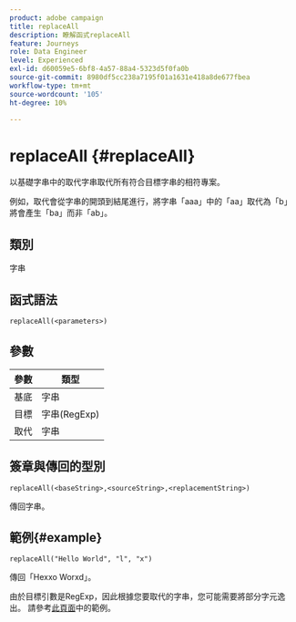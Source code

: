 ```yaml
---
product: adobe campaign
title: replaceAll
description: 瞭解函式replaceAll
feature: Journeys
role: Data Engineer
level: Experienced
exl-id: d60059e5-6bf8-4a57-88a4-5323d5f0fa0b
source-git-commit: 8980df5cc238a7195f01a1631e418a8de677fbea
workflow-type: tm+mt
source-wordcount: '105'
ht-degree: 10%

---
```


# replaceAll {#replaceAll}

以基礎字串中的取代字串取代所有符合目標字串的相符專案。

例如，取代會從字串的開頭到結尾進行，將字串「aaa」中的「aa」取代為「b」將會產生「ba」而非「ab」。

## 類別

字串

## 函式語法

`replaceAll(<parameters>)`

## 參數

| 參數 | 類型 |
|-----------|--------------|
| 基底 | 字串 |
| 目標 | 字串(RegExp) |
| 取代 | 字串 |

## 簽章與傳回的型別

`replaceAll(<baseString>,<sourceString>,<replacementString>)`

傳回字串。

## 範例{#example}

`replaceAll("Hello World", "l", "x")`

傳回「Hexxo Worxd」。

由於目標引數是RegExp，因此根據您要取代的字串，您可能需要將部分字元逸出。 請參考[此頁面](../functions/functionreplace.md#example_2)中的範例。

